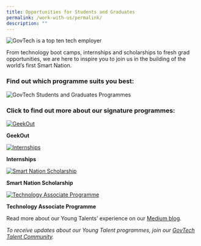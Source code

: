```yaml
---
title: Opportunities for Students and Graduates
permalink: /work-with-us/permalink/
description: ""
---
```

![GovTech is a top ten tech employer](https://d33wubrfki0l68.cloudfront.net/7ab4d1505c50a146e3f1550dd88c34c655333655/d15cb/images/careers/ytpo-awards.png)

From technology boot camps, internships and scholarships to fresh grad opportunities, we are here to inspire you to join us in the building of the world’s first Smart Nation.

### Find out which programme suits you best:

  

![GovTech Students and Graduates Programmes](https://d33wubrfki0l68.cloudfront.net/29dc526fcc82e4234928fc92dd05227243cdb69d/f01e2/images/careers/govtech-students-and-graduates-programmes.png)

### Click to find out more about our signature programmes:

  

[![GeekOut](https://d33wubrfki0l68.cloudfront.net/1c0495df4a28357e7de03501b16861368da71bf1/a6fc4/images/careers/geekout-card.png)](https://www.tech.gov.sg/careers/students-and-graduates/geekout)

**GeekOut**

[![Internships](https://d33wubrfki0l68.cloudfront.net/1d7432b4b9b06608fce9baf823eace99d5830d2e/49edd/images/careers/internships-card.png)](https://www.tech.gov.sg/careers/students-and-graduates/internships)

**Internships**

[![Smart Nation Scholarship](https://d33wubrfki0l68.cloudfront.net/307f5b6cc7b8adb64d2496f1c2860bf1f5f972b1/8cf6d/images/careers/sns-card.png)](https://www.tech.gov.sg/careers/students-and-graduates/smart-nation-scholarship)

**Smart Nation Scholarship**

[![Technology Associate Programme](https://d33wubrfki0l68.cloudfront.net/0e2e36cad5ebee12987e837405a95307860d5c53/75d59/images/careers/tap-thumbnail.png)](https://www.tech.gov.sg/careers/students-and-graduates/technology-associate-programme)

**Technology Associate Programme**

Read more about our Young Talents’ experience on our [Medium blog](https://medium.com/ytpo-govtech).

_To receive updates about our Young Talent programmes, join our [GovTech Talent Community](https://go.gov.sg/govtechtalentcommunity)._